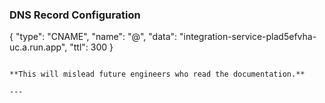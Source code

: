 ### DNS Record Configuration
{
  "type": "CNAME",
  "name": "@",
  "data": "integration-service-plad5efvha-uc.a.run.app",
  "ttl": 300
}
```

**This will mislead future engineers who read the documentation.**

---
